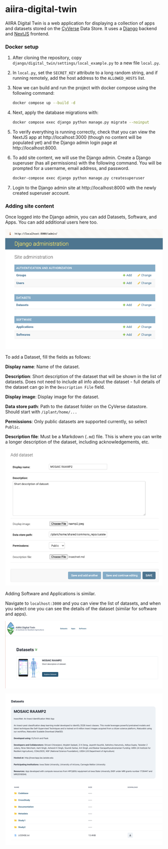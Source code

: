 # aiira-digital-twin

AIIRA Digital Twin is a web application for displaying a collection of apps and datasets stored on the [CyVerse](https://cyverse.org/) Data Store. It uses a [Django](https://www.djangoproject.com/) backend and [NextJS](https://nextjs.org/) frontend.

### Docker setup

1. After cloning the repository, copy `django/digital_twin/settings/local_example.py` to a new file `local.py`.
2. In `local.py`, set the `SECRET_KEY` attribute to a long random string, and if running remotely, add the host address to the `ALLOWED_HOSTS` list.
3. Now we can build and run the project with docker compose using the following command:

   ```bash 
   docker compose up --build -d
   ```
4. Next, apply the database migrations with:

   ```bash
   docker compose exec django python manage.py migrate --noinput
   ```
5. To verify everything is running correctly, check that you can view the NextJS app at http://localhost:3000 (though no content will be populated yet) and the Django admin login page at http://localhost:8000.
6. To add site content, we will use the Django admin. Create a Django superuser (has all permissions) with the following command. You will be prompted for a username, email address, and password.

   ```bash
   docker-compose exec django python manage.py createsuperuser
   ```
7. Login to the Django admin site at http://localhost:8000 with the newly created superuser account. 


### Adding site content

Once logged into the Django admin, you can add Datasets, Software, and Apps. You can add additional users here too.

![Django admin](docs/media/django-admin.png)

To add a Dataset, fill the fields as follows:

**Display name**: Name of the dataset.

**Description**: Short description of the dataset that will be shown in the list of datasets. Does not need to include all info about the dataset - full details of the dataset can go in the `Description File` field.

**Display image**: Display image for the dataset.

**Data store path**: Path to the dataset folder on the CyVerse datastore.  Should start with `/iplant/home/...`

**Permissions**: Only public datasets are supported currently, so select `Public`.

**Description file**: Must be a Markdown (`.md`) file.  This is where you can write a longer description of the dataset, including acknowledgements, etc.

![Add dataset](docs/media/add-dataset.png)

Adding Software and Applications is similar.

Navigate to `localhost:3000` and you can view the list of datasets, and when you select one you can see the details of the dataset (similar for software and apps).

![Dataset list](docs/media/datasets.png)

![Dataset list](docs/media/dataset-detail.png)














